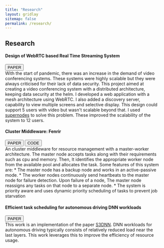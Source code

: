 ```yaml
---
title: "Research"
layout: gridlay
sitemap: false
permalink: /research/
---
```


<!-- <style> -->
<!-- iframe { -->
<!--   height: 100%; -->
<!--   width: 175px !important; -->
<!--   display: inline; -->
<!--   vertical-align:middle; -->
<!--   margin:0px !important; -->
<!--   padding:0px !important; -->
<!--   width: 175px; -->
<!--   display: inline; -->
<!--   vertical-align:middle; -->
<!--   border: 1px solid red; -->
<!-- } -->
<!-- .col-md-3 { -->
<!--   margin:0px !important; -->
<!--   padding:0px !important; -->
<!--   overflow:hidden; -->
<!--   display: table-cell; -->
<!--   text-align:center; -->
<!--   background: white; -->
<!--   width: 175px; -->
<!--   border: 0px solid transparent; -->
<!--   border-radius:20px; -->
<!-- } -->
<!-- </style> -->

<style>
img{
  border-radius: 10px;
}
.col-md-3 {
  margin-top:10px;
  margin-bottom:10px;
  padding:0px;
  display:block;
  overflow:hidden;
  text-align:center;
  display: table-cell;
  background: white;
  border-radius: 20px;
  height: auto;
  <!-- border: 1px solid black; -->
}
iframe {
  margin:0;
  padding:0;
  width: 175px;
  display: inline;
  vertical-align: middle;
}
</style>

  <!-- border: 5px solid red; -->
  <!-- margin-bottom:5px; -->
  <!-- margin-left:5px; -->
  <!-- float: none; -->

## Research

<div class="jumbotron">
<div class="row align-items-end">
<div class="col-md-9 col-sm-12">
 <h4>Design of WebRTC based Real Time Streaming System</h4>
<a href="{{ site.url }}{{ site.baseurl }}/papers/BTP_1.pdf" target="_blank"><button class="btn btn-danger btn-sm">PAPER</button></a>
<br>
With the start of pandemic, there was an increase in the demand of video conferencing systems. These systems were highly scalable but 
they were always criticised for their lack of data security. This project aimed at creating a video conferencing system 
with a distributed architecture, keeping data security at the helm. I developed a web application with a mesh architecture using WebRTC. 
I also added a discovery server, capability to view multiple screens and selective display. This design could support 5 users with 
video but wasn't scalable beyond that. I used <a href="https://ieeexplore.ieee.org/document/1517787">supernodes</a> to solve this problem. 
These improved the scalability of the system to 12 users.
</div>
<div class="col-md-3 col-sm-12" style="background-color:transparent;">
</div>
</div>
</div>


<div class="jumbotron">
<div class="row align-items-end">
<div class="col-md-9 col-sm-12">
<h4>Cluster Middleware: Fenrir</h4>
<a href="{{ site.url }}{{ site.baseurl }}/papers/Cluster_Middleware.pdf" target="_blank"><button class="btn btn-danger btn-sm">PAPER</button></a> <a href="https://github.com/divyang-mittal/cluster-middleware" target="_blank"><button class="btn btn-danger btn-sm">CODE</button></a>
<br>
An cluster middleware for resource management with a master-worker architecture. The master node accepts tasks along 
with their requirements such as cpu and memory. Then, It identifies the appropriate worker node from the available pool 
and allocates the task. Some features of this system are: 
* The master node has a backup node and works in an active-passive mode. 
* The worker nodes continuously send heartbeats to the master node for failure detection. Upon failure of a node, The 
master node reassigns any tasks on that node to a separate node.
* The system is priority aware and uses dynamic priority scheduling of tasks to prevent job starvation
</div>
<div class="col-md-3 col-sm-12" >
</div>
</div>
</div>
 

<div class="jumbotron">
<div class="row align-items-end">
<div class="col-md-9 col-sm-12">
 <h4>Efficient task scheduling for autonomous driving DNN workloads</h4>
<a href="{{ site.url }}{{ site.baseurl }}/papers/HP3_Project.pdf" target="_blank"><button class="btn btn-danger btn-sm">PAPER</button></a>
<br>
This work is an implementation of the paper <a href="https://ieeexplore.ieee.org/document/8430082">S3DNN</a>.  
DNN workloads for autonomous driving typically consists of relatively reduced load near the last layers. 
This work leverages this to improve the efficiency of resource usage.
</div>
<div class="col-md-3 col-sm-12" style="background-color:transparent" >
</div>
</div>
</div>
